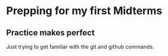 # Prepping for my first Midterms

## Practice makes perfect

Just trying to get familiar with the git and github commands.
